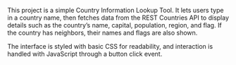 This project is a simple Country Information Lookup Tool.
It lets users type in a country name, then fetches data from the REST Countries API 
to display details such as the country’s name, capital, population, region, and flag. If the country has neighbors, their names and flags are also shown.

The interface is styled with basic CSS for readability, and interaction is handled with JavaScript through a button click event.

